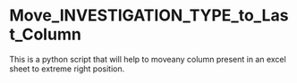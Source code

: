 # Move_INVESTIGATION_TYPE_to_Last_Column
This is a python script that will help to moveany column present in an excel sheet to extreme right position. 
